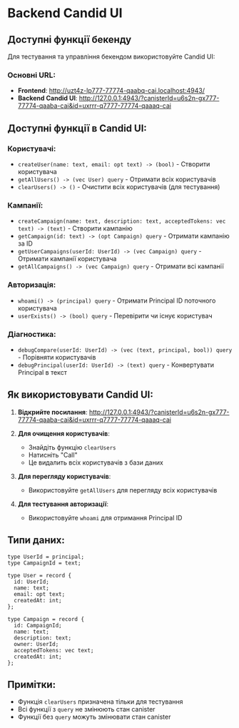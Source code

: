 # Backend Candid UI

## Доступні функції бекенду

Для тестування та управління бекендом використовуйте Candid UI:

### Основні URL:

- **Frontend**: http://uzt4z-lp777-77774-qaabq-cai.localhost:4943/
- **Backend Candid UI**: http://127.0.0.1:4943/?canisterId=u6s2n-gx777-77774-qaaba-cai&id=uxrrr-q7777-77774-qaaaq-cai

## Доступні функції в Candid UI:

### Користувачі:
- `createUser(name: text, email: opt text) -> (bool)` - Створити користувача
- `getAllUsers() -> (vec User) query` - Отримати всіх користувачів
- `clearUsers() -> ()` - Очистити всіх користувачів (для тестування)

### Кампанії:
- `createCampaign(name: text, description: text, acceptedTokens: vec text) -> (text)` - Створити кампанію
- `getCampaign(id: text) -> (opt Campaign) query` - Отримати кампанію за ID
- `getUserCampaigns(userId: UserId) -> (vec Campaign) query` - Отримати кампанії користувача
- `getAllCampaigns() -> (vec Campaign) query` - Отримати всі кампанії

### Авторизація:
- `whoami() -> (principal) query` - Отримати Principal ID поточного користувача
- `userExists() -> (bool) query` - Перевірити чи існує користувач

### Діагностика:
- `debugCompare(userId: UserId) -> (vec (text, principal, bool)) query` - Порівняти користувачів
- `debugPrincipal(userId: UserId) -> (text) query` - Конвертувати Principal в текст

## Як використовувати Candid UI:

1. **Відкрийте посилання**: http://127.0.0.1:4943/?canisterId=u6s2n-gx777-77774-qaaba-cai&id=uxrrr-q7777-77774-qaaaq-cai

2. **Для очищення користувачів**:
   - Знайдіть функцію `clearUsers`
   - Натисніть "Call"
   - Це видалить всіх користувачів з бази даних

3. **Для перегляду користувачів**:
   - Використовуйте `getAllUsers` для перегляду всіх користувачів

4. **Для тестування авторизації**:
   - Використовуйте `whoami` для отримання Principal ID

## Типи даних:

```candid
type UserId = principal;
type CampaignId = text;

type User = record {
  id: UserId;
  name: text;
  email: opt text;
  createdAt: int;
};

type Campaign = record {
  id: CampaignId;
  name: text;
  description: text;
  owner: UserId;
  acceptedTokens: vec text;
  createdAt: int;
};
```

## Примітки:

- Функція `clearUsers` призначена тільки для тестування
- Всі функції з `query` не змінюють стан canister
- Функції без `query` можуть змінювати стан canister 